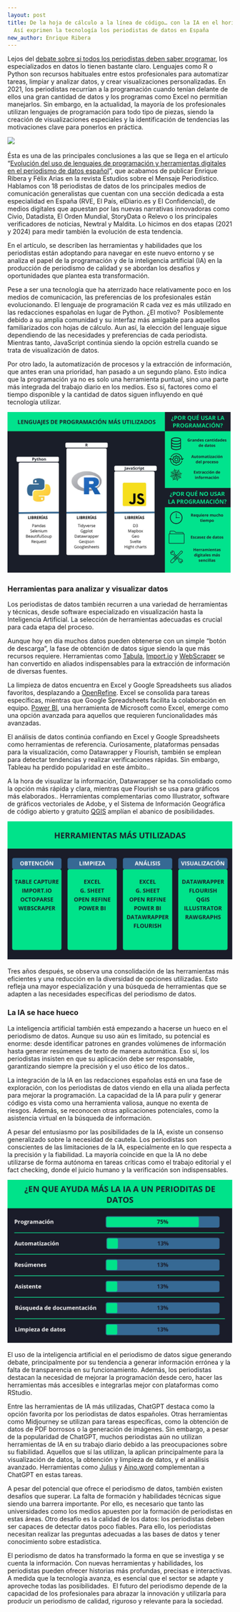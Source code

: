 ```yaml
---
layout: post
title: De la hoja de cálculo a la línea de código… con la IA en el horizonte.
  Así exprimen la tecnología los periodistas de datos en España
new_author: Enrique Ribera
---
```

Lejos del [debate sobre si todos los periodistas deben saber programar](https://mip.umh.es/blog/2021/02/11/debe-un-periodista-saber-programar/), los especializados en datos lo tienen bastante claro. Lenguajes como R o Python son recursos habituales entre estos profesionales para automatizar tareas, limpiar y analizar datos, y crear visualizaciones personalizadas. En 2021, los periodistas recurrían a la programación cuando tenían delante de ellos una gran cantidad de datos y los programas como Excel no permitían manejarlos. Sin embargo, en la actualidad, la mayoría de los profesionales utilizan lenguajes de programación para todo tipo de piezas, siendo la creación de visualizaciones especiales y la identificación de tendencias las motivaciones clave para ponerlos en práctica.

![](/images/001/datos-prog-mip-g.png)

Ésta es una de las principales conclusiones a las que se llega en el artículo “[Evolución del uso de lenguajes de programación y herramientas digitales en el periodismo de datos español](https://revistas.ucm.es/index.php/ESMP/article/view/96796)”, que acabamos de publicar Enrique Ribera y Félix Arias en la revista Estudios sobre el Mensaje Periodístico. Hablamos con 18 periodistas de datos de los principales medios de comunicación generalistas que cuentan con una sección dedicada a esta especialidad en España (RVE, El País, elDiario.es y El Confidencial), de medios digitales que apuestan por las nuevas narrativas innovadoras como Civio, Datadista, El Orden Mundial, StoryData o Relevo o los principales verificadores de noticias, Newtral y Maldita. Lo hicimos en dos etapas (2021 y 2024) para medir también la evolución de esta tendencia.

En el artículo, se describen las herramientas y habilidades que los periodistas están adoptando para navegar en este nuevo entorno y se analiza el papel de la programación y de la inteligencia artificial (IA) en la producción de periodismo de calidad y se abordan los desafíos y oportunidades que plantea esta transformación.

Pese a ser una tecnología que ha aterrizado hace relativamente poco en los medios de comunicación, las preferencias de los profesionales están evolucionando. El lenguaje de programación R cada vez es más utilizado en las redacciones españolas en lugar de Python. ¿El motivo?  Posiblemente debido a su amplia comunidad y su interfaz más amigable para aquellos familiarizados con hojas de cálculo. Aun así, la elección del lenguaje sigue dependiendo de las necesidades y preferencias de cada periodista. Mientras tanto, JavaScript continúa siendo la opción estrella cuando se trata de visualización de datos. 

Por otro lado, la automatización de procesos y la extracción de información, que antes eran una prioridad, han pasado a un segundo plano. Esto indica que la programación ya no es solo una herramienta puntual, sino una parte más integrada del trabajo diario en los medios. Eso sí, factores como el tiempo disponible y la cantidad de datos siguen influyendo en qué tecnología utilizar.  

![](/images/001/infografia1.jpg)

### Herramientas para analizar y visualizar datos

Los periodistas de datos también recurren a una variedad de herramientas y técnicas, desde software especializado en visualización hasta la Inteligencia Artificial. La selección de herramientas adecuadas es crucial para cada etapa del proceso. 

Aunque hoy en día muchos datos pueden obtenerse con un simple “botón de descarga”, la fase de obtención de datos sigue siendo la que más recursos requiere. Herramientas como [Tabula](https://tabula.technology/), [Import.io](https://www.import.io/) y [WebScraper](https://webscraper.io/) se han convertido en aliados indispensables para la extracción de información de diversas fuentes.

La limpieza de datos encuentra en Excel y Google Spreadsheets sus aliados favoritos, desplazando a [OpenRefine](https://openrefine.org/). Excel se consolida para tareas específicas, mientras que Google Spreadsheets facilita la colaboración en equipo. [Power BI](https://www.microsoft.com/es-es/power-platform/products/power-bi), una herramienta de Microsoft como Excel, emerge como una opción avanzada para aquellos que requieren funcionalidades más avanzadas.

El análisis de datos continúa confiando en Excel y Google Spreadsheets como herramientas de referencia. Curiosamente, plataformas pensadas para la visualización, como Datawrapper y Flourish, también se emplean para detectar tendencias y realizar verificaciones rápidas. Sin embargo, Tableau ha perdido popularidad en este ámbito..

A la hora de visualizar la información, Datawrapper se ha consolidado como la opción más rápida y clara, mientras que Flourish se usa para gráficos más elaborados.. Herramientas complementarias como Illustrator, software de gráficos vectoriales de Adobe, y el Sistema de Información Geográfica de código abierto y gratuito [QGIS](https://qgis.org/) amplían el abanico de posibilidades.

![](/images/001/infografia-2.jpg)

Tres años después, se observa una consolidación de las herramientas más eficientes y una reducción en la diversidad de opciones utilizadas. Esto refleja una mayor especialización y una búsqueda de herramientas que se adapten a las necesidades específicas del periodismo de datos.

### La IA se hace hueco

La inteligencia artificial también está empezando a hacerse un hueco en el periodismo de datos. Aunque su uso aún es limitado, su potencial es enorme: desde identificar patrones en grandes volúmenes de información hasta generar resúmenes de texto de manera automática. Eso sí, los periodistas insisten en que su aplicación debe ser responsable, garantizando siempre la precisión y el uso ético de los datos..

La integración de la IA en las redacciones españolas está en una fase de exploración, con los periodistas de datos viendo en ella una aliada perfecta para mejorar la programación. La capacidad de la IA para pulir y generar código es vista como una herramienta valiosa, aunque no exenta de riesgos. Además, se reconocen otras aplicaciones potenciales, como la asistencia virtual en la búsqueda de información.

A pesar del entusiasmo por las posibilidades de la IA, existe un consenso generalizado sobre la necesidad de cautela. Los periodistas son conscientes de las limitaciones de la IA, especialmente en lo que respecta a la precisión y la fiabilidad. La mayoría coincide en que la IA no debe utilizarse de forma autónoma en tareas críticas como el trabajo editorial y el fact checking, donde el juicio humano y la verificación son indispensables.

![](/images/001/infografia3.jpg)

El uso de la inteligencia artificial en el periodismo de datos sigue generando debate, principalmente por su tendencia a generar información errónea y la falta de transparencia en su funcionamiento. Además, los periodistas destacan la necesidad de mejorar la programación desde cero, hacer las herramientas más accesibles e integrarlas mejor con plataformas como RStudio.

Entre las herramientas de IA más utilizadas, ChatGPT destaca como la opción favorita por los periodistas de datos españoles. Otras herramientas como Midjourney se utilizan para tareas específicas, como la obtención de datos de PDF borrosos o la generación de imágenes. Sin embargo, a pesar de la popularidad de ChatGPT, muchos periodistas aún no utilizan herramientas de IA en su trabajo diario debido a las preocupaciones sobre su fiabilidad. Aquellos que sí las utilizan, la aplican principalmente para la visualización de datos, la obtención y limpieza de datos, y el análisis avanzado. Herramientas como [Julius](https://julius.ai/) y [Aino.word](https://aino.world/) complementan a ChatGPT en estas tareas.

A pesar del potencial que ofrece el periodismo de datos, también existen desafíos que superar. La falta de formación y habilidades técnicas sigue siendo una barrera importante. Por ello, es necesario que tanto las universidades como los medios apuesten por la formación de periodistas en estas áreas. Otro desafío es la calidad de los datos: los periodistas deben ser capaces de detectar datos poco fiables. Para ello, los periodistas necesitan realizar las preguntas adecuadas a las bases de datos y tener conocimiento sobre estadística.

El periodismo de datos ha transformado la forma en que se investiga y se cuenta la información. Con nuevas herramientas y habilidades, los periodistas pueden ofrecer historias más profundas, precisas e interactivas. A medida que la tecnología avanza, es esencial que el sector se adapte y aproveche todas las posibilidades.  El futuro del periodismo depende de la capacidad de los profesionales para abrazar la innovación y utilizarla para producir un periodismo de calidad, riguroso y relevante para la sociedad.